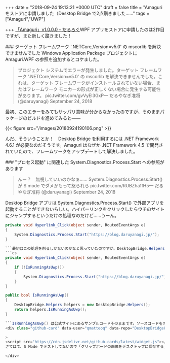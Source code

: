
+++
date = "2018-09-24 19:13:21 +0000 UTC"
draft = false
title = "Amaguri をストアに申請しました（Desktop Bridge で2点躓きました……"
tags = ["Amaguri","UWP"]

+++
[「Amaguri」v1.0.0.0 - だるろぐ](https://blog.daruyanagi.jp/entry/2018/08/26/224927)WPF アプリをストアに申請したのは2作目ですが、また新しく躓きました！

<div class="section">
    ### ターゲット フレームワーク &#39;.NETCore,Version=v5.0&#39; の mscorlib を解決できませんでした
    Windows Application Package プロジェクトに Amaguri.WPF の参照を追加するとコケました。

>プロジェクト システムでエラーが発生しました。ターゲット フレームワーク &#39;.NETCore,Version=v5.0&#39; の mscorlib を解決できませんでした。これは、ターゲット フレームワークがインストールされていない場合、またはフレームワーク モニカーの形式が正しくない場合に発生する可能性があります。 pic.twitter.com/gvVyEI3GxP— だるやなぎ准将 (@daruyanagi) September 24, 2018 <script async="" src="https://platform.twitter.com/widgets.js" charset="utf-8"></script>

 最初、このエラーをみてもサッパリ意味が分からなかったのですが、そのままパッケージのビルドを進めてみると――

{{< figure src="/images/20180924190106.png"  >}}

んだ、そういうことか！　Desktop Bridge を利用するには .NET Framework 4.6.1 が必要なのだそうです。Amaguri はなぜか .NET Framework 4.5 で開発されていたので、フレームワークをアップデートして解決しました。

</div>
<div class="section">
    ### "プロセス起動" に関連した System.Diagnostics.Process.Start への参照があります
    

>んー？　無視していいのかなぁ…… System.Diagnostics.Process.Start() が S mode でダメかもって怒られら pic.twitter.com/RUBZha1fH5— だるやなぎ准将 (@daruyanagi) September 24, 2018 <script async="" src="https://platform.twitter.com/widgets.js" charset="utf-8"></script>

 Desktop Bridge アプリは System.Diagnostics.Process.Start() で外部アプリを起動することができないらしい。ハイパーリンクをクリックしたらウチのサイトにジャンプするというだけの処理なのだけど……うーん。
```cs
private void Hyperlink_Click(object sender, RoutedEventArgs e)
{
    System.Diagnostics.Process.Start("https://blog.daruyanagi.jp/");
}

```最初はこの処理を削るしかないのかなと思っていたのですが、DesktopBridge.Helpers という NuGet を導入して「UWP で実行されている時だけ System.Diagnostics.Process.Start()  を実行しない」という処理を加えてみると、認定キットに合格することができました。
```cs
private void Hyperlink_Click(object sender, RoutedEventArgs e)
{
    if (!IsRunningAsUwp())
    {
        System.Diagnostics.Process.Start("https://blog.daruyanagi.jp/");
    }
}

public bool IsRunningAsUwp()
{
    DesktopBridge.Helpers helpers = new DesktopBridge.Helpers();
    return helpers.IsRunningAsUwp();
}

```IsRunningAsUwp() は公式サイトにあるサンプルコードそのままです。ソースコードをのぞいてみたのですが、GetCurrentPackageFullName() という API を呼んでみてエラーが出るかどうかで判別してるようですね。なるほでぃうす。
<div class="github-card" data-user="qmatteoq" data-repo="DesktopBridgeHelpers" data-width="400" data-height="" data-theme="default"></div

>
<script src="https://cdn.jsdelivr.net/github-cards/latest/widget.js"></script>
さてはて、S Mode でテストしてないので「クリップボードの画像をデスクトップに保存する」機能あたりでクラッシュしそうな気もするのですが、そのままストアに通ってくれるとありがたいなぁ。

</div>

